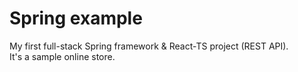 # Spring example  

My first full-stack Spring framework & React-TS project (REST API).  
It's a sample online store.  
